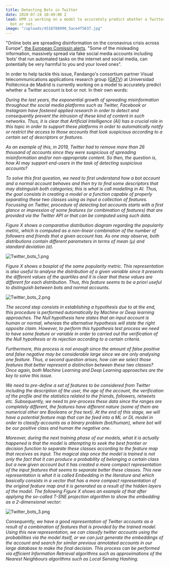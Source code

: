```yaml
---
title: Detecting Bots in Twitter
date: 2020-07-24 10:49:00 Z
lead: UPM is working on a model to accurately predict whether a Twitter account is
  bot or not.
image: "/uploads/4518788990_5ace4f5637.jpg"
---
```


"Online bots are spreading disinformation on the coronavirus crisis across Europe", [the European Comissin alerts](https://ec.europa.eu/info/live-work-travel-eu/health/coronavirus-response/fighting-disinformation_en#dont-be-fooled-by-bots). "Some of the misleading information, massively spread via fake social media accounts including ‘bots’ that run automated tasks on the internet and social media, can potentially be very harmful to you and your loved ones".

In order to help tackle this issue, Fandango's consortium partner Visual telecommunications applications research group ([GATV](http://www.gatv.ssr.upm.es/?lang=en)) at Universidad Politécnica de Madrid is currently working on a model to accurately predict whether a Twitter account is bot or not. In their own words:

*During the last years, the exponential growth of spreading misinformation throughout the social media platforms such as Twitter, Facebook or Instagram have fostered applied research in order to detect and consequently prevent the intrusion of these kind of content in such networks.  Thus, it is clear that Artificial Intelligence (AI) has a crucial role in this topic in order to support these platforms in order to automatically notify or restrict the access to those accounts that look suspicious according to a certain set of descriptors or features.*
  
*As an example of this, in 2019, Twitter had to remove more than 26 thousand of accounts since they were suspicious of spreading misinformation and/or non-appropriate content. So then, the question is, how AI may support end-users in the task of detecting suspicious accounts?*
  
*To solve this first question, we need to first understand how a bot account and a normal account behaves and then try to find some descriptors that may distinguish both categories; this is what is call modelling in AI. Thus, the goal consists in creating a model or a function capable of properly separating these two classes using as input a collection of features. 
Focussing on Twitter, procedure of detecting bot accounts starts with a first glance or impression of some features (or combination of features) that are provided via the Twitter API or that can be computed using such data.*

*Figure X shows a comparative distribution diagram regarding the popularity metric, which is computed as a non-linear combination of the number of followers and friends that a given account has. As one may observe, both distributions contain different parameters in terms of mean (µ) and standard deviation (σ).* 

![Twitter_bots_1.png](/uploads/Twitter_bots_1.png)

*Figure X shows a boxplot of the same popularity metric. This representation is also useful to analyse the distribution of a given variable since it presents the different values of the quartiles and it is clear that these values are different for each distribution. Thus, this feature seems to be a priori useful to distinguish between bots and normal accounts.*

![Twitter_bots_2.png](/uploads/Twitter_bots_2.png)

*The second step consists in establishing a hypothesis due to at the end, this procedure is performed automatically by Machine or Deep learning approaches. The Null hypothesis here states that an input account is human or normal, whereas the alternative hypothesis will state the right opposite claim. However, to perform this hypothesis test process we need to have some feature or variable in order to carried out the verification of the Null hypothesis or its rejection according to a certain criteria.*

*Furthermore, this process is not enough since the amount of false positive and false negative may be considerable large since we are only analysing one feature. Thus, a second question arises, how can we select those features that better represent a distinction between these two classes? Once again, both Machine Learning and Deep Learning approaches are the key to solve this issue.*

*We need to pre-define a set of features to be considered from Twitter including the description of the user, the age of the account, the verification of the profile and the statistics related to the friends, followers, retweets etc. Subsequently, we need to pre-process these data since the ranges are completely different, the features have different nature (some of them are numerical other are Booleans or free text). At the end of this stage, we will have a potential feature map that can be feed into a ML or DL model in order to classify accounts as a binary problem (bot/human), where bot will be our positive class and human the negative one.* 

*Moreover, during the next training phase of our models, what it is actually happened is that the model is attempting to seek the best frontier or decision function to separate these classes according to the feature map that receives as input. The magical step once the model is trained is not only the fact that it can produce a probability of belonging a certain class but a new given account but it has created a more compact representation of the input features that seems to separate better these classes. This new representation is what it is called Embedding in the literature and which basically consists in a vector that has a more compact representation of the original feature map and it is generated as a result of the hidden layers of the model. The following Figure X shows an example of that after applying the so-called T-SNE projection algorithm to show the embedding as a 2-dimensional vector:*

![Twitter_bots_3.png](/uploads/Twitter_bots_3.png)

*Consequently, we have a good representation of Twitter accounts as a result of a combination of features that is provided by the trained model. Using this new representation, we can classify twitter accounts using the probabilities via the model itself, or we can just generate the embeddings of the account and search for similar previous annotated accounts in our large database to make the final decision. This process can be performed via efficient Information Retrieval algorithms such as approximations of the Nearest Neighbours algorithms such as Local Sensing Hashing.*

